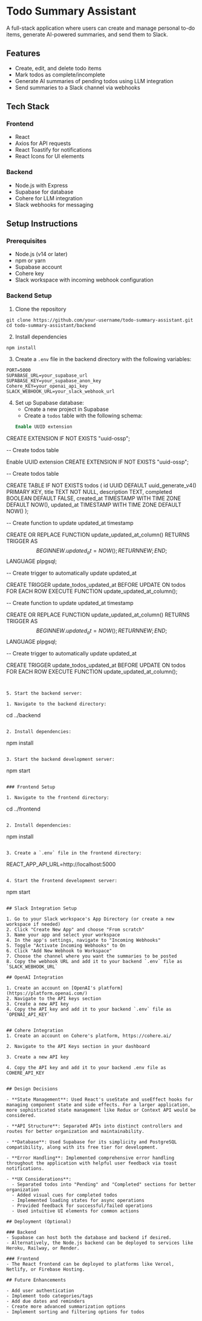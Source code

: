 # Todo Summary Assistant

A full-stack application where users can create and manage personal to-do items, generate AI-powered summaries, and send them to Slack.

## Features

- Create, edit, and delete todo items
- Mark todos as complete/incomplete
- Generate AI summaries of pending todos using LLM integration
- Send summaries to a Slack channel via webhooks

## Tech Stack

### Frontend
- React
- Axios for API requests
- React Toastify for notifications
- React Icons for UI elements

### Backend
- Node.js with Express
- Supabase for database
- Cohere for LLM integration
- Slack webhooks for messaging

## Setup Instructions

### Prerequisites
- Node.js (v14 or later)
- npm or yarn
- Supabase account
- Cohere key
- Slack workspace with incoming webhook configuration

### Backend Setup

1. Clone the repository
```
git clone https://github.com/your-username/todo-summary-assistant.git
cd todo-summary-assistant/backend
```

2. Install dependencies
```
npm install
```  

3. Create a `.env` file in the backend directory with the following variables:
```
PORT=5000
SUPABASE_URL=your_supabase_url
SUPABASE_KEY=your_supabase_anon_key
Cohere_KEY=your_openai_api_key
SLACK_WEBHOOK_URL=your_slack_webhook_url
```

4. Set up Supabase database:
   - Create a new project in Supabase
   - Create a `todos` table with the following schema:
   ```sql
   Enable UUID extension
CREATE EXTENSION IF NOT EXISTS "uuid-ossp";

-- Create todos table

Enable UUID extension
CREATE EXTENSION IF NOT EXISTS "uuid-ossp";

-- Create todos table

CREATE TABLE IF NOT EXISTS todos (
  id UUID DEFAULT uuid_generate_v4() PRIMARY KEY,
  title TEXT NOT NULL,
  description TEXT,
  completed BOOLEAN DEFAULT FALSE,
  created_at TIMESTAMP WITH TIME ZONE DEFAULT NOW(),
  updated_at TIMESTAMP WITH TIME ZONE DEFAULT NOW()
);

-- Create function to update updated_at timestamp

CREATE OR REPLACE FUNCTION update_updated_at_column()
RETURNS TRIGGER AS $$
BEGIN
  NEW.updated_at = NOW();
  RETURN NEW;
END;
$$ LANGUAGE plpgsql;

-- Create trigger to automatically update updated_at

CREATE TRIGGER update_todos_updated_at
BEFORE UPDATE ON todos
FOR EACH ROW
EXECUTE FUNCTION update_updated_at_column();

-- Create function to update updated_at timestamp

CREATE OR REPLACE FUNCTION update_updated_at_column()
RETURNS TRIGGER AS $$
BEGIN
  NEW.updated_at = NOW();
  RETURN NEW;
END;
$$ LANGUAGE plpgsql;

-- Create trigger to automatically update updated_at

CREATE TRIGGER update_todos_updated_at
BEFORE UPDATE ON todos
FOR EACH ROW
EXECUTE FUNCTION update_updated_at_column();
   ```


5. Start the backend server:

1. Navigate to the backend directory:
```
cd ../backend
```

2. Install dependencies:
```
npm install
```

3. Start the backend development server:
```
npm start
```

### Frontend Setup

1. Navigate to the frontend directory:
```
cd ../frontend
```

2. Install dependencies:
```
npm install
```

3. Create a `.env` file in the frontend directory:
```
REACT_APP_API_URL=http://localhost:5000
```

4. Start the frontend development server:
```
npm start
```

## Slack Integration Setup

1. Go to your Slack workspace's App Directory (or create a new workspace if needed)
2. Click "Create New App" and choose "From scratch"
3. Name your app and select your workspace
4. In the app's settings, navigate to "Incoming Webhooks"
5. Toggle "Activate Incoming Webhooks" to On
6. Click "Add New Webhook to Workspace"
7. Choose the channel where you want the summaries to be posted
8. Copy the webhook URL and add it to your backend `.env` file as `SLACK_WEBHOOK_URL`

## OpenAI Integration

1. Create an account on [OpenAI's platform](https://platform.openai.com/)
2. Navigate to the API keys section
3. Create a new API key
4. Copy the API key and add it to your backend `.env` file as `OPENAI_API_KEY`


## Cohere Integration
1. Create an account on Cohere's platform, https://cohere.ai/ 

2. Navigate to the API Keys section in your dashboard

3. Create a new API key

4. Copy the API key and add it to your backend .env file as COHERE_API_KEY


## Design Decisions

- **State Management**: Used React's useState and useEffect hooks for managing component state and side effects. For a larger application, more sophisticated state management like Redux or Context API would be considered.

- **API Structure**: Separated APIs into distinct controllers and routes for better organization and maintainability.

- **Database**: Used Supabase for its simplicity and PostgreSQL compatibility, along with its free tier for development.

- **Error Handling**: Implemented comprehensive error handling throughout the application with helpful user feedback via toast notifications.

- **UX Considerations**: 
  - Separated todos into "Pending" and "Completed" sections for better organization
  - Added visual cues for completed todos
  - Implemented loading states for async operations
  - Provided feedback for successful/failed operations
  - Used intuitive UI elements for common actions

## Deployment (Optional)

### Backend
- Supabase can host both the database and backend if desired.
- Alternatively, the Node.js backend can be deployed to services like Heroku, Railway, or Render.

### Frontend
- The React frontend can be deployed to platforms like Vercel, Netlify, or Firebase Hosting.

## Future Enhancements

- Add user authentication
- Implement todo categories/tags
- Add due dates and reminders
- Create more advanced summarization options
- Implement sorting and filtering options for todos
